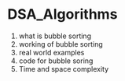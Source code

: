 # DSA_Algorithms

1. what is bubble sorting
2. working of bubble sorting
3. real world examples
4. code for bubble soring
5. Time and space complexity 
